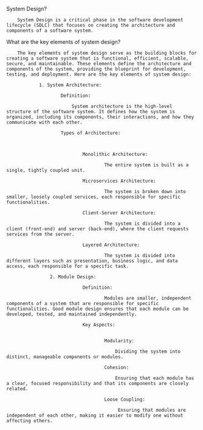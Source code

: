 System Design?

        System Design is a critical phase in the software development lifecycle (SDLC) that focuses on creating the architecture and components of a software system.

What are the key elements of system design?

        The key elements of system design serve as the building blocks for creating a software system that is functional, efficient, scalable, secure, and maintainable. These elements define the architecture and components of the system, providing the blueprint for development, testing, and deployment. Here are the key elements of system design:

                1. System Architecture:

                        Definition:

                            System architecture is the high-level structure of the software system. It defines how the system is organized, including its components, their interactions, and how they communicate with each other.

                        Types of Architecture:



                                Monolithic Architecture:

                                        The entire system is built as a single, tightly coupled unit.

                                Microservices Architecture:

                                        The system is broken down into smaller, loosely coupled services, each responsible for specific functionalities.

                                Client-Server Architecture:

                                        The system is divided into a client (front-end) and server (back-end), where the client requests services from the server.

                                Layered Architecture:

                                        The system is divided into different layers such as presentation, business logic, and data access, each responsible for a specific task.

                    2. Module Design:

                                Definition:

                                        Modules are smaller, independent components of a system that are responsible for specific functionalities. Good module design ensures that each module can be developed, tested, and maintained independently.

                                Key Aspects:


                                        Modularity:

                                            Dividing the system into distinct, manageable components or modules.

                                        Cohesion:

                                            Ensuring that each module has a clear, focused responsibility and that its components are closely related.

                                        Loose Coupling:

                                             Ensuring that modules are independent of each other, making it easier to modify one without affecting others.
